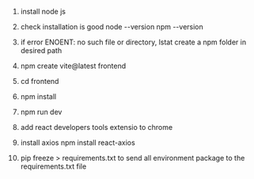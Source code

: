1. install node js
2. check installation is good
node --version
npm --version
3. if error ENOENT: no such file or directory, lstat
create a npm folder in desired path
4. npm create vite@latest frontend
4. cd frontend
4. npm install
4. npm run dev
5. add react developers tools extensio to chrome
5. install axios
npm install react-axios

6. pip freeze > requirements.txt to send all environment package to the requirements.txt file